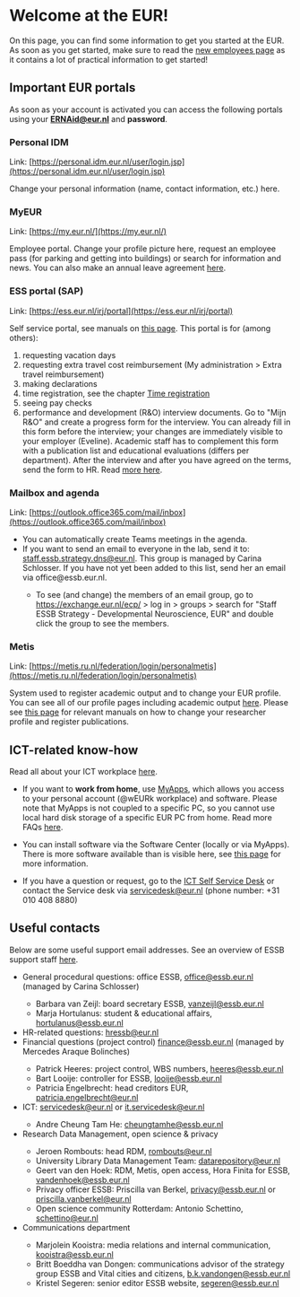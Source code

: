 # Welcome at the EUR!

On this page, you can find some information to get you started at the EUR. As soon as you get started, make sure to read the [new employees page](https://my.eur.nl/en/eur-employee/hr/your-employment/welcome-eur) as it contains a lot of practical information to get started!

## Important EUR portals

As soon as your account is activated you can access the following portals using your **ERNAid@eur.nl** and **password**.



### Personal IDM

Link: [https://personal.idm.eur.nl/user/login.jsp](https://personal.idm.eur.nl/user/login.jsp)

Change your personal information (name, contact information, etc.) here.

### MyEUR

Link: [https://my.eur.nl/](https://my.eur.nl/)

Employee portal. Change your profile picture here, request an employee pass (for parking and getting into buildings) or search for information and news. You can also make an annual leave agreement [here](https://my.eur.nl/en/eur-employee/hr/terms-employment/leave-absence/normal-leave/annual-agreement-regarding-leave-academic-staff).

### ESS portal (SAP)

Link: [https://ess.eur.nl/irj/portal](https://ess.eur.nl/irj/portal)

Self service portal, see manuals on [this page](https://my.eur.nl/en/eur-employee/hr/self-service-and-hr-contacts/employee-self-service-portal-ess). This portal is for (among others):

1. requesting vacation days
2. requesting extra travel cost reimbursement (My administration > Extra travel reimbursement)
3. making declarations
4. time registration, see the chapter [Time registration](time-registration.md)
5. seeing pay checks
6. performance and development (R&O) interview documents. Go to "Mijn R&O" and create a progress form for the interview. You can already fill in this form before the interview; your changes are immediately visible to your employer (Eveline). Academic staff has to complement this form with a publication list and educational evaluations (differs per department). After the interview and after you have agreed on the terms, send the form to HR. Read [more here](https://my.eur.nl/en/eur-employee/hr/career-and-development/performance-development).

### Mailbox and agenda

Link: [https://outlook.office365.com/mail/inbox](https://outlook.office365.com/mail/inbox)

<ul><li>You can automatically create Teams meetings in the agenda.</li>
    <li>If you want to send an email to everyone in the lab, send it to: <a href=staff.essb.strategy.dns@eur.nl>staff.essb.strategy.dns@eur.nl</a>. This group is managed by Carina Schlosser. If you have not yet been added to this list, send her an email via office@essb.eur.nl. </li> 
    <ul> <li>To see (and change) the members of an email group, go to <a href=https://exchange.eur.nl/ecp/>https://exchange.eur.nl/ecp/</a> > log in > groups > search for "Staff ESSB Strategy - Developmental Neuroscience, EUR" and double click the group to see the members.</li></ul>
</ul>

### Metis

Link: [https://metis.ru.nl/federation/login/personalmetis](https://metis.ru.nl/federation/login/personalmetis)

System used to register academic output and to change your EUR profile. You can see all of our profile pages including academic output [here](https://www.eur.nl/essb/people?f%5B0%5D=department%3AErasmus%20School%20of%20Social%20and%20Behavioural%20Sciences/%20Developmental%20Neuroscience%20in%20Society). Please see [this page](https://my.eur.nl/en/eur-employee/research/research-services/publishing/register-and-upload-your-publication) for relevant manuals on how to change your researcher profile and register publications.

 

## ICT-related know-how

Read all about your ICT workplace [here](https://my.eur.nl/en/eur-employee/work-support/ict-workplace). 

- If you want to **work from home**, use [MyApps](https://my.eur.nl/en/eur-employee/services/working-flex-workspace-or-home), which allows you access to your personal account (@wEURk workplace) and software. Please note that MyApps is not coupled to a specific PC, so you cannot use local hard disk storage of a specific EUR PC from home. Read more FAQs [here](https://my.eur.nl/en/eur-employee/work-support/ict-workplace/faq-myapps).
- You can install software via the Software Center (locally or via MyApps). There is more software available than is visible here, see [this page](https://my.eur.nl/en/eur-employee/work-support/ict-workplace/client-software-center-application-request) for more information.

- If you have a question or request, go to the [ICT Self Service Desk](https://eur.topdesk.net/tas/public/ssp/)  or contact the Service desk via [servicedesk@eur.nl](mailto:servicedesk@eur.nl) (phone number: +31 010 408 8880)

 

## Useful contacts

Below are some useful support email addresses. See an overview of ESSB support staff [here](https://my.eur.nl/en/essb-employee/contact/team-overview-support-staff-essb).

<ul><li> General procedural questions: office ESSB, <a href=office@essb.eur.nl>office@essb.eur.nl</a> (managed by Carina Schlosser)</li>
    <ul>
        <li>Barbara van Zeijl: board secretary ESSB, <a href=vanzeijl@essb.eur.nl>vanzeijl@essb.eur.nl</a></li>
        <li>Marja Hortulanus: student & educational affairs, <a href=hortulanus@essb.eur.nl>hortulanus@essb.eur.nl</a></li>
    </ul>
    <li>HR-related questions: <a href=hressb@eur.nl>hressb@eur.nl</a></li>
    <li>Financial questions (project control) <a href=finance@essb.eur.nl>finance@essb.eur.nl</a> (managed by Mercedes Araque Bolinches)</li>
    <ul>
        <li>Patrick Heeres: project control, WBS numbers, <a href=heeres@essb.eur.nl>heeres@essb.eur.nl</a></li>
        <li>Bart Looije: controller for ESSB, <a href=looije@essb.eur.nl>looije@essb.eur.nl</a></li>
        <li>Patricia Engelbrecht: head creditors EUR, <a href=patricia.engelbrecht@eur.nl>patricia.engelbrecht@eur.nl</a></li>
    </ul>
    <li>ICT: <a href=servicedesk@eur.nl>servicedesk@eur.nl</a> or <a href=it.servicedesk@eur.nl>it.servicedesk@eur.nl</a></li>
    <ul>
        <li>Andre Cheung Tam He: <a href=cheungtamhe@essb.eur.nl>cheungtamhe@essb.eur.nl</a></li>
    </ul>
    <li>Research Data Management, open science & privacy</li>
    <ul>
        <li>Jeroen Rombouts: head RDM, <a href=rombouts@eur.nl>rombouts@eur.nl</a></li>
        <li>University Library Data Management Team: <a href=datarepository@eur.nl>datarepository@eur.nl</a></li>
        <li>Geert van den Hoek: RDM, Metis, open access, Hora Finita for ESSB, <a href=vandenhoek@essb.eur.nl>vandenhoek@essb.eur.nl</a></li>
        <li>Privacy officer ESSB: Priscilla van Berkel, <a href=privacy@essb.eur.nl>privacy@essb.eur.nl</a> or <a href=priscilla.vanberkel@eur.nl>priscilla.vanberkel@eur.nl</a></li>
        <li>Open science community Rotterdam: Antonio Schettino, <a href=schettino@eur.nl>schettino@eur.nl</a></li>
    </ul>
    <li>Communications department</li>
    <ul>
        <li>Marjolein Kooistra: media relations and internal communication, <a href=kooistra@essb.eur.nl>kooistra@essb.eur.nl</a></li>
        <li>Britt Boeddha van Dongen: communications advisor of the strategy group ESSB and Vital cities and citizens, <a href=b.k.vandongen@essb.eur.nl>b.k.vandongen@essb.eur.nl</a></li>
        <li>Kristel Segeren: senior editor ESSB website, <a href=segeren@essb.eur.nl>segeren@essb.eur.nl</a></li>
    </ul>
</ul>




